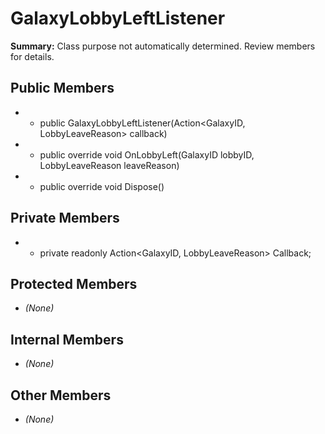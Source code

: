 # GalaxyLobbyLeftListener

**Summary:** Class purpose not automatically determined. Review members for details.

## Public Members
- - public GalaxyLobbyLeftListener(Action<GalaxyID, LobbyLeaveReason> callback)
- - public override void OnLobbyLeft(GalaxyID lobbyID, LobbyLeaveReason leaveReason)
- - public override void Dispose()

## Private Members
- - private readonly Action<GalaxyID, LobbyLeaveReason> Callback;

## Protected Members
- *(None)*

## Internal Members
- *(None)*

## Other Members
- *(None)*
